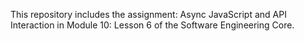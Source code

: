 This repository includes the assignment: Async JavaScript and API Interaction in Module 10: Lesson 6 of the Software Engineering Core.